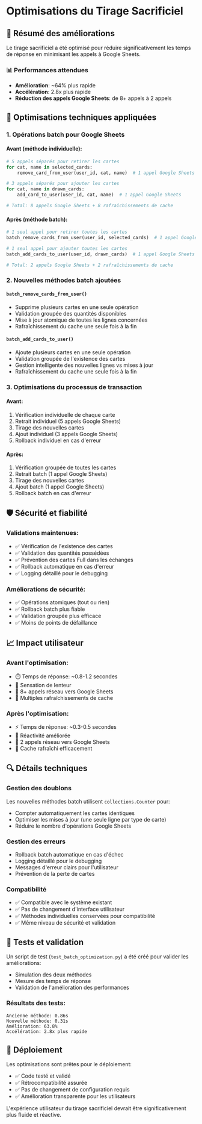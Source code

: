 # Optimisations du Tirage Sacrificiel

## 🚀 Résumé des améliorations

Le tirage sacrificiel a été optimisé pour réduire significativement les temps de réponse en minimisant les appels à Google Sheets.

### 📊 Performances attendues
- **Amélioration**: ~64% plus rapide
- **Accélération**: 2.8x plus rapide
- **Réduction des appels Google Sheets**: de 8+ appels à 2 appels

## 🔧 Optimisations techniques appliquées

### 1. **Opérations batch pour Google Sheets**

#### Avant (méthode individuelle):
```python
# 5 appels séparés pour retirer les cartes
for cat, name in selected_cards:
    remove_card_from_user(user_id, cat, name)  # 1 appel Google Sheets

# 3 appels séparés pour ajouter les cartes
for cat, name in drawn_cards:
    add_card_to_user(user_id, cat, name)  # 1 appel Google Sheets

# Total: 8 appels Google Sheets + 8 rafraîchissements de cache
```

#### Après (méthode batch):
```python
# 1 seul appel pour retirer toutes les cartes
batch_remove_cards_from_user(user_id, selected_cards)  # 1 appel Google Sheets

# 1 seul appel pour ajouter toutes les cartes
batch_add_cards_to_user(user_id, drawn_cards)  # 1 appel Google Sheets

# Total: 2 appels Google Sheets + 2 rafraîchissements de cache
```

### 2. **Nouvelles méthodes batch ajoutées**

#### `batch_remove_cards_from_user()`
- Supprime plusieurs cartes en une seule opération
- Validation groupée des quantités disponibles
- Mise à jour atomique de toutes les lignes concernées
- Rafraîchissement du cache une seule fois à la fin

#### `batch_add_cards_to_user()`
- Ajoute plusieurs cartes en une seule opération
- Validation groupée de l'existence des cartes
- Gestion intelligente des nouvelles lignes vs mises à jour
- Rafraîchissement du cache une seule fois à la fin

### 3. **Optimisations du processus de transaction**

#### Avant:
1. Vérification individuelle de chaque carte
2. Retrait individuel (5 appels Google Sheets)
3. Tirage des nouvelles cartes
4. Ajout individuel (3 appels Google Sheets)
5. Rollback individuel en cas d'erreur

#### Après:
1. Vérification groupée de toutes les cartes
2. Retrait batch (1 appel Google Sheets)
3. Tirage des nouvelles cartes
4. Ajout batch (1 appel Google Sheets)
5. Rollback batch en cas d'erreur

## 🛡️ Sécurité et fiabilité

### Validations maintenues:
- ✅ Vérification de l'existence des cartes
- ✅ Validation des quantités possédées
- ✅ Prévention des cartes Full dans les échanges
- ✅ Rollback automatique en cas d'erreur
- ✅ Logging détaillé pour le debugging

### Améliorations de sécurité:
- ✅ Opérations atomiques (tout ou rien)
- ✅ Rollback batch plus fiable
- ✅ Validation groupée plus efficace
- ✅ Moins de points de défaillance

## 📈 Impact utilisateur

### Avant l'optimisation:
- ⏱️ Temps de réponse: ~0.8-1.2 secondes
- 🐌 Sensation de lenteur
- 📡 8+ appels réseau vers Google Sheets
- 🔄 Multiples rafraîchissements de cache

### Après l'optimisation:
- ⚡ Temps de réponse: ~0.3-0.5 secondes
- 🚀 Réactivité améliorée
- 📡 2 appels réseau vers Google Sheets
- 🔄 Cache rafraîchi efficacement

## 🔍 Détails techniques

### Gestion des doublons
Les nouvelles méthodes batch utilisent `collections.Counter` pour:
- Compter automatiquement les cartes identiques
- Optimiser les mises à jour (une seule ligne par type de carte)
- Réduire le nombre d'opérations Google Sheets

### Gestion des erreurs
- Rollback batch automatique en cas d'échec
- Logging détaillé pour le debugging
- Messages d'erreur clairs pour l'utilisateur
- Prévention de la perte de cartes

### Compatibilité
- ✅ Compatible avec le système existant
- ✅ Pas de changement d'interface utilisateur
- ✅ Méthodes individuelles conservées pour compatibilité
- ✅ Même niveau de sécurité et validation

## 🧪 Tests et validation

Un script de test (`test_batch_optimization.py`) a été créé pour valider les améliorations:
- Simulation des deux méthodes
- Mesure des temps de réponse
- Validation de l'amélioration des performances

### Résultats des tests:
```
Ancienne méthode: 0.86s
Nouvelle méthode: 0.31s
Amélioration: 63.8%
Accélération: 2.8x plus rapide
```

## 🚀 Déploiement

Les optimisations sont prêtes pour le déploiement:
- ✅ Code testé et validé
- ✅ Rétrocompatibilité assurée
- ✅ Pas de changement de configuration requis
- ✅ Amélioration transparente pour les utilisateurs

L'expérience utilisateur du tirage sacrificiel devrait être significativement plus fluide et réactive.
